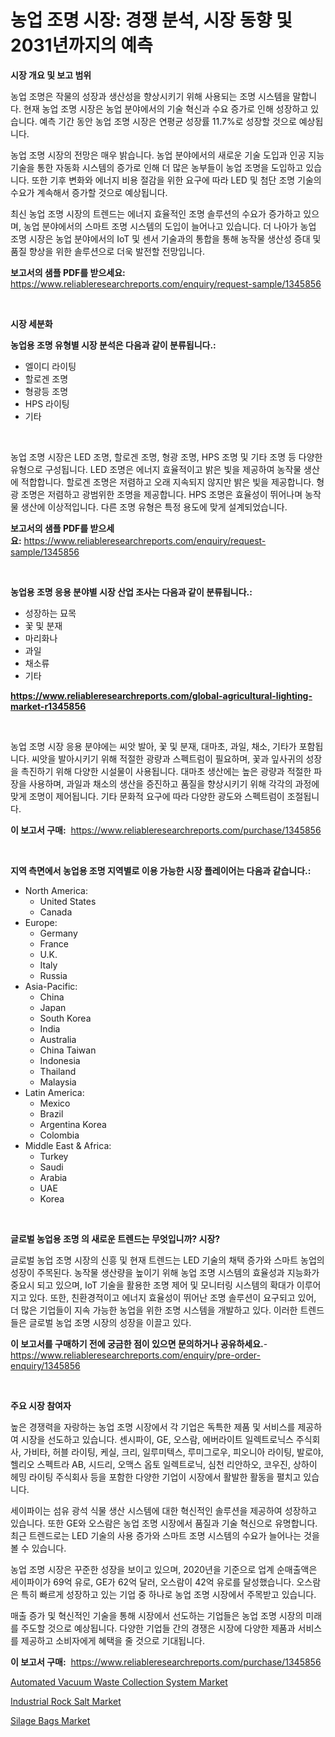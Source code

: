 <p><h1>농업 조명 시장: 경쟁 분석, 시장 동향 및 2031년까지의 예측</h1></p><p><strong>시장 개요 및 보고 범위</strong></p>
<p><p>농업 조명은 작물의 성장과 생산성을 향상시키기 위해 사용되는 조명 시스템을 말합니다. 현재 농업 조명 시장은 농업 분야에서의 기술 혁신과 수요 증가로 인해 성장하고 있습니다. 예측 기간 동안 농업 조명 시장은 연평균 성장률 11.7%로 성장할 것으로 예상됩니다.</p><p>농업 조명 시장의 전망은 매우 밝습니다. 농업 분야에서의 새로운 기술 도입과 인공 지능 기술을 통한 자동화 시스템의 증가로 인해 더 많은 농부들이 농업 조명을 도입하고 있습니다. 또한 기후 변화와 에너지 비용 절감을 위한 요구에 따라 LED 및 첨단 조명 기술의 수요가 계속해서 증가할 것으로 예상됩니다.</p><p>최신 농업 조명 시장의 트렌드는 에너지 효율적인 조명 솔루션의 수요가 증가하고 있으며, 농업 분야에서의 스마트 조명 시스템의 도입이 늘어나고 있습니다. 더 나아가 농업 조명 시장은 농업 분야에서의 IoT 및 센서 기술과의 통합을 통해 농작물 생산성 증대 및 품질 향상을 위한 솔루션으로 더욱 발전할 전망입니다.</p></p>
<p><strong>보고서의 샘플 PDF를 받으세요:</strong> <a href="https://www.reliableresearchreports.com/enquiry/request-sample/1345856">https://www.reliableresearchreports.com/enquiry/request-sample/1345856</a></p>
<p>&nbsp;</p>
<p><strong>시장 세분화</strong></p>
<p><strong>농업용 조명 유형별 시장 분석은 다음과 같이 분류됩니다.:</strong></p>
<p><ul><li>엘이디 라이팅</li><li>할로겐 조명</li><li>형광등 조명</li><li>HPS 라이팅</li><li>기타</li></ul></p>
<p>&nbsp;</p>
<p><p>농업 조명 시장은 LED 조명, 할로겐 조명, 형광 조명, HPS 조명 및 기타 조명 등 다양한 유형으로 구성됩니다. LED 조명은 에너지 효율적이고 밝은 빛을 제공하여 농작물 생산에 적합합니다. 할로겐 조명은 저렴하고 오래 지속되지 않지만 밝은 빛을 제공합니다. 형광 조명은 저렴하고 광범위한 조명을 제공합니다. HPS 조명은 효율성이 뛰어나며 농작물 생산에 이상적입니다. 다른 조명 유형은 특정 용도에 맞게 설계되었습니다.</p></p>
<p><strong>보고서의 샘플 PDF를 받으세요:</strong>&nbsp;<a href="https://www.reliableresearchreports.com/enquiry/request-sample/1345856">https://www.reliableresearchreports.com/enquiry/request-sample/1345856</a></p>
<p>&nbsp;</p>
<p><strong> 농업용 조명 응용 분야별 시장 산업 조사는 다음과 같이 분류됩니다.:</strong></p>
<p><ul><li>성장하는 묘목</li><li>꽃 및 분재</li><li>마리화나</li><li>과일</li><li>채소류</li><li>기타</li></ul></p>
<p><strong><a href="https://www.reliableresearchreports.com/global-agricultural-lighting-market-r1345856">https://www.reliableresearchreports.com/global-agricultural-lighting-market-r1345856</a></strong></p>
<p>&nbsp;</p>
<p><p>농업 조명 시장 응용 분야에는 씨앗 발아, 꽃 및 분재, 대마초, 과일, 채소, 기타가 포함됩니다. 씨앗을 발아시키기 위해 적절한 광량과 스펙트럼이 필요하며, 꽃과 잎사귀의 성장을 촉진하기 위해 다양한 시설물이 사용됩니다. 대마초 생산에는 높은 광량과 적절한 파장을 사용하며, 과일과 채소의 생산을 증진하고 품질을 향상시키기 위해 각각의 과정에 맞게 조명이 제어됩니다. 기타 문화적 요구에 따라 다양한 광도와 스펙트럼이 조절됩니다.</p></p>
<p><strong>이 보고서 구매:</strong>&nbsp; <a href="https://www.reliableresearchreports.com/purchase/1345856">https://www.reliableresearchreports.com/purchase/1345856</a></p>
<p>&nbsp;</p>
<p><strong>지역 측면에서 농업용 조명 지역별로 이용 가능한 시장 플레이어는 다음과 같습니다.:</strong></p>
<p><ul>
    <li>
        North America:
        <ul>
            <li>United States</li>
            <li>Canada</li>
        </ul>
    </li>
    <li>
        Europe:
        <ul>
            <li>Germany</li>
            <li>France</li>
            <li>U.K.</li>
            <li>Italy</li>
            <li>Russia</li>
        </ul>
    </li>
    <li>
        Asia-Pacific:
        <ul>
            <li>China</li>
            <li>Japan</li>
            <li>South Korea</li>
            <li>India</li>
            <li>Australia</li>
            <li>China Taiwan</li>
            <li>Indonesia</li>
            <li>Thailand</li>
            <li>Malaysia</li>
        </ul>
    </li>
    <li>
        Latin America:
        <ul>
            <li>Mexico</li>
            <li>Brazil</li>
            <li>Argentina Korea</li>
            <li>Colombia</li>
        </ul>
    </li>
    <li>
        Middle East & Africa:
        <ul>
            <li>Turkey</li>
            <li>Saudi</li>
            <li>Arabia</li>
            <li>UAE</li>
            <li>Korea</li>
        </ul>
    </li>
    </ul></p>
<p>&nbsp;</p>
<p><strong>글로벌 농업용 조명 의 새로운 트렌드는 무엇입니까? 시장?</strong></p>
<p><p>글로벌 농업 조명 시장의 신흥 및 현재 트렌드는 LED 기술의 채택 증가와 스마트 농업의 성장이 주목된다. 농작물 생산량을 높이기 위해 농업 조명 시스템의 효율성과 지능화가 중요시 되고 있으며, IoT 기술을 활용한 조명 제어 및 모니터링 시스템의 확대가 이루어지고 있다. 또한, 친환경적이고 에너지 효율성이 뛰어난 조명 솔루션이 요구되고 있어, 더 많은 기업들이 지속 가능한 농업을 위한 조명 시스템을 개발하고 있다. 이러한 트렌드들은 글로벌 농업 조명 시장의 성장을 이끌고 있다.</p></p>
<p><strong>이 보고서를 구매하기 전에 궁금한 점이 있으면 문의하거나 공유하세요.</strong>- <a href="https://www.reliableresearchreports.com/enquiry/pre-order-enquiry/1345856">https://www.reliableresearchreports.com/enquiry/pre-order-enquiry/1345856</a></p>
<p>&nbsp;</p>
<p><strong>주요 시장 참여자</strong></p>
<p><p>높은 경쟁력을 자랑하는 농업 조명 시장에서 각 기업은 독특한 제품 및 서비스를 제공하여 시장을 선도하고 있습니다. 센시파이, GE, 오스람, 에버라이트 일렉트로닉스 주식회사, 가비타, 허블 라이팅, 케실, 크리, 일루미텍스, 루미그로우, 피오니아 라이팅, 발로야, 헬리오 스펙트라 AB, 시드리, 오맥스 옵토 일렉트로닉, 심천 리안하오, 코우진, 상하이 헤밍 라이팅 주식회사 등을 포함한 다양한 기업이 시장에서 활발한 활동을 펼치고 있습니다.</p><p>세이파이는 섬유 광석 식물 생산 시스템에 대한 혁신적인 솔루션을 제공하여 성장하고 있습니다. 또한 GE와 오스람은 농업 조명 시장에서 품질과 기술 혁신으로 유명합니다. 최근 트렌드로는 LED 기술의 사용 증가와 스마트 조명 시스템의 수요가 늘어나는 것을 볼 수 있습니다.</p><p>농업 조명 시장은 꾸준한 성장을 보이고 있으며, 2020년을 기준으로 업계 순매출액은 세이파이가 69억 유로, GE가 62억 달러, 오스람이 42억 유로를 달성했습니다. 오스람은 특히 빠르게 성장하고 있는 기업 중 하나로 농업 조명 시장에서 주목받고 있습니다.</p><p>매출 증가 및 혁신적인 기술을 통해 시장에서 선도하는 기업들은 농업 조명 시장의 미래를 주도할 것으로 예상됩니다. 다양한 기업들 간의 경쟁은 시장에 다양한 제품과 서비스를 제공하고 소비자에게 혜택을 줄 것으로 기대됩니다.</p></p>
<p><strong>이 보고서 구매:</strong>&nbsp;&nbsp;<a href="https://www.reliableresearchreports.com/purchase/1345856">https://www.reliableresearchreports.com/purchase/1345856</a></p>
<p><p><a href="https://github.com/singletonthaxterkelliehr2df/Market-Research-Report-List-2/blob/main/automated-vacuum-waste-collection-system-market.md">Automated Vacuum Waste Collection System Market</a></p><p><a href="https://gentle-editor-9db.notion.site/Industrial-Rock-Salt-Market-Furnish-Information-about-Market-Size-Market-Share-Market-Dynamics-an-bb0941444804484794e2d82853f449be">Industrial Rock Salt Market</a></p><p><a href="https://frill-swim-3cd.notion.site/Silage-Bags-Market-Size-Growth-and-Forecast-from-2024-2031-a8fc2266630d47e7a3503fb7bb8813ab">Silage Bags Market</a></p></p>